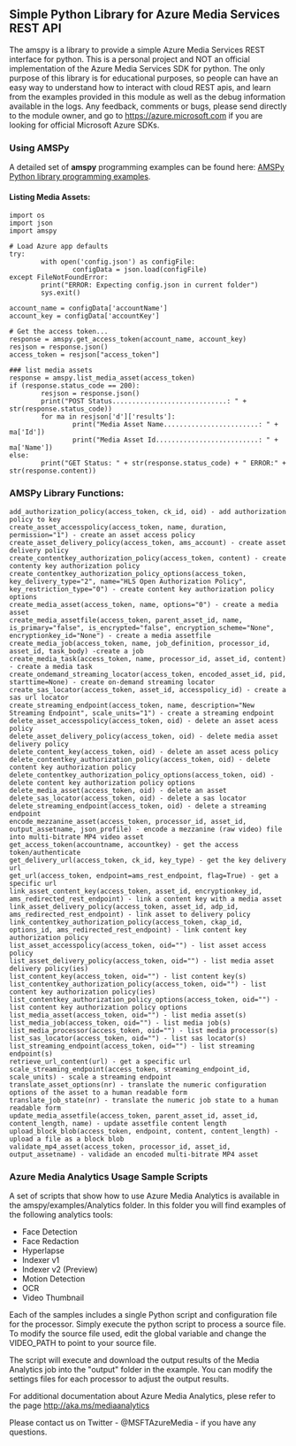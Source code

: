 ## Simple Python Library for Azure Media Services REST API
The amspy is a library to provide a simple Azure Media Services REST interface for python. This is a personal project and NOT an official implementation of the Azure Media Services SDK for python. The only purpose of this library is for educational purposes, so people can have an easy way to understand how to interact with cloud REST apis, and learn from the examples provided in this module as well as the debug information available in the logs. Any feedback, comments or bugs, please send directly to the module owner, and go to https://azure.microsoft.com if you are looking for official Microsoft Azure SDKs.

### Using AMSPy
A detailed set of **amspy** programming examples can be found here: <a href="https://github.com/msleal/amspy/tree/master/amspy/examples">AMSPy Python library programming examples</a>.

#### Listing Media Assets:
```
import os
import json
import amspy

# Load Azure app defaults
try:
        with open('config.json') as configFile:
                configData = json.load(configFile)
except FileNotFoundError:
        print("ERROR: Expecting config.json in current folder")
        sys.exit()

account_name = configData['accountName']
account_key = configData['accountKey']

# Get the access token...
response = amspy.get_access_token(account_name, account_key)
resjson = response.json()
access_token = resjson["access_token"]

### list media assets
response = amspy.list_media_asset(access_token)
if (response.status_code == 200):
        resjson = response.json()
        print("POST Status.............................: " + str(response.status_code))
        for ma in resjson['d']['results']:
                print("Media Asset Name........................: " + ma['Id'])
                print("Media Asset Id..........................: " + ma['Name'])
else:
        print("GET Status: " + str(response.status_code) + " ERROR:" + str(response.content))
```

### AMSPy Library Functions:
```
add_authorization_policy(access_token, ck_id, oid) - add authorization policy to key
create_asset_accesspolicy(access_token, name, duration, permission="1") - create an asset access policy
create_asset_delivery_policy(access_token, ams_account) - create asset delivery policy
create_contentkey_authorization_policy(access_token, content) - create contenty key authorization policy
create_contentkey_authorization_policy_options(access_token, key_delivery_type="2", name="HLS Open Authorization Policy", key_restriction_type="0") - create content key authorization policy options
create_media_asset(access_token, name, options="0") - create a media asset
create_media_assetfile(access_token, parent_asset_id, name, is_primary="false", is_encrypted="false", encryption_scheme="None", encryptionkey_id="None") - create a media assetfile
create_media_job(access_token, name, job_definition, processor_id, asset_id, task_body) -create a job
create_media_task(access_token, name, processor_id, asset_id, content) - create a media task
create_ondemand_streaming_locator(access_token, encoded_asset_id, pid, starttime=None) - create on-demand streaming locator
create_sas_locator(access_token, asset_id, accesspolicy_id) - create a sas url locator
create_streaming_endpoint(access_token, name, description="New Streaming Endpoint", scale_units="1") - create a streaming endpoint
delete_asset_accesspolicy(access_token, oid) - delete an asset acess policy
delete_asset_delivery_policy(access_token, oid) - delete media asset delivery policy
delete_content_key(access_token, oid) - delete an asset acess policy
delete_contentkey_authorization_policy(access_token, oid) - delete content key authorization policy
delete_contentkey_authorization_policy_options(access_token, oid) - delete content key authorization policy options
delete_media_asset(access_token, oid) - delete an asset
delete_sas_locator(access_token, oid) - delete a sas locator
delete_streaming_endpoint(access_token, oid) - delete a streaming endpoint
encode_mezzanine_asset(access_token, processor_id, asset_id, output_assetname, json_profile) - encode a mezzanine (raw video) file into multi-bitrate MP4 video asset
get_access_token(accountname, accountkey) - get the access token/authenticate
get_delivery_url(access_token, ck_id, key_type) - get the key delivery url
get_url(access_token, endpoint=ams_rest_endpoint, flag=True) - get a specific url
link_asset_content_key(access_token, asset_id, encryptionkey_id, ams_redirected_rest_endpoint) - link a content key with a media asset
link_asset_delivery_policy(access_token, asset_id, adp_id, ams_redirected_rest_endpoint) - link asset to delivery policy
link_contentkey_authorization_policy(access_token, ckap_id, options_id, ams_redirected_rest_endpoint) - link content key authorization policy
list_asset_accesspolicy(access_token, oid="") - list asset access policy
list_asset_delivery_policy(access_token, oid="") - list media asset delivery policy(ies)
list_content_key(access_token, oid="") - list content key(s)
list_contentkey_authorization_policy(access_token, oid="") - list content key authorization policy(ies)
list_contentkey_authorization_policy_options(access_token, oid="") - list content key authorization policy options
list_media_asset(access_token, oid="") - list media asset(s)
list_media_job(access_token, oid="") - list media job(s)
list_media_processor(access_token, oid="") - list media processor(s)
list_sas_locator(access_token, oid="") - list sas locator(s)
list_streaming_endpoint(access_token, oid="") - list streaming endpoint(s)
retrieve_url_content(url) - get a specific url
scale_streaming_endpoint(access_token, streaming_endpoint_id, scale_units) - scale a streaming endpoint
translate_asset_options(nr) - translate the numeric configuration options of the asset to a human readable form
translate_job_state(nr) - translate the numeric job state to a human readable form
update_media_assetfile(access_token, parent_asset_id, asset_id, content_length, name) - update assetfile content length
upload_block_blob(access_token, endpoint, content, content_length) - upload a file as a block blob
validate_mp4_asset(access_token, processor_id, asset_id, output_assetname) - validade an encoded multi-bitrate MP4 asset
```

### Azure Media Analytics Usage Sample Scripts
A set of scripts that show how to use Azure Media Analytics is available in the amspy/examples/Analytics folder. 
In this folder you will find examples of the following analytics tools:

- Face Detection
- Face Redaction
- Hyperlapse
- Indexer v1
- Indexer v2 (Preview)
- Motion Detection
- OCR
- Video Thumbnail

Each of the samples includes a single Python script and configuration file for the processor.
Simply execute the python script to process a source file. 
To modify the source file used, edit the global variable and change the 
VIDEO_PATH to point to your source file. 

The script will execute and download the output results of the Media Analytics job into the "output" folder in the example.
You can modify the settings files for each processor to adjust the output results.

For additional documentation about Azure Media Analytics, plese refer to the page http://aka.ms/mediaanalytics

Please contact us on Twitter -  @MSFTAzureMedia - if you have any questions.